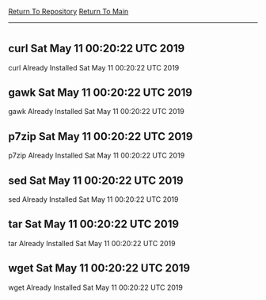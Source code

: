 [Return To Repository](https://github.com/deathbybandaid/piholeparser/)
[Return To Main](https://github.com/deathbybandaid/piholeparser/blob/master/RecentRunLogs/Mainlog.md)
____________________________________
# 
## curl Sat May 11 00:20:22 UTC 2019
curl Already Installed Sat May 11 00:20:22 UTC 2019
## gawk Sat May 11 00:20:22 UTC 2019
gawk Already Installed Sat May 11 00:20:22 UTC 2019
## p7zip Sat May 11 00:20:22 UTC 2019
p7zip Already Installed Sat May 11 00:20:22 UTC 2019
## sed Sat May 11 00:20:22 UTC 2019
sed Already Installed Sat May 11 00:20:22 UTC 2019
## tar Sat May 11 00:20:22 UTC 2019
tar Already Installed Sat May 11 00:20:22 UTC 2019
## wget Sat May 11 00:20:22 UTC 2019
wget Already Installed Sat May 11 00:20:22 UTC 2019
